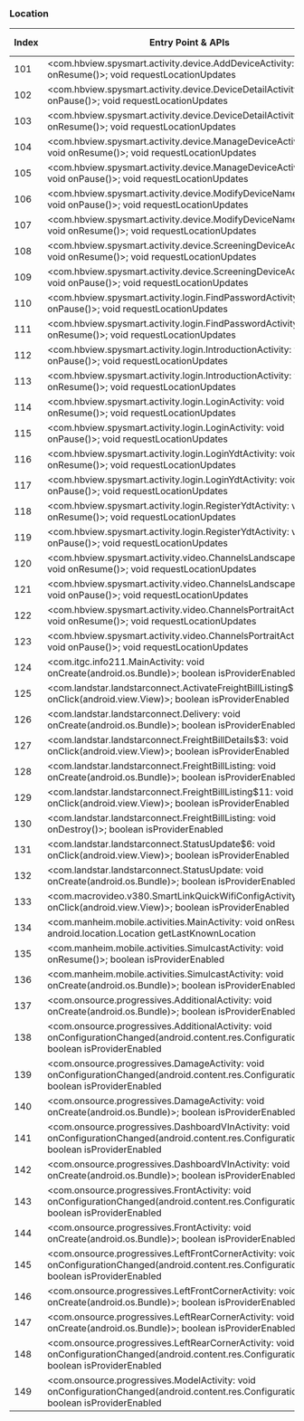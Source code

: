 ### Location
| Index | Entry Point & APIs | Screen shot | Resource id | Label |
| ------------- | ------------- | ------------- |-------------|-------------|
| 101 | <com.hbview.spysmart.activity.device.AddDeviceActivity: void onResume()>; void requestLocationUpdates | ![](F:\COSMOS\output\py\Play_win8\Business\com.hbview.spysmart\com.hbview.spysmart.activity.device.AddDeviceActivity.png) |  | F |
| 102 | <com.hbview.spysmart.activity.device.DeviceDetailActivity: void onPause()>; void requestLocationUpdates | ![](F:\COSMOS\output\py\Play_win8\Business\com.hbview.spysmart\com.hbview.spysmart.activity.device.DeviceDetailActivity.png) |  | F |
| 103 | <com.hbview.spysmart.activity.device.DeviceDetailActivity: void onResume()>; void requestLocationUpdates | ![](F:\COSMOS\output\py\Play_win8\Business\com.hbview.spysmart\com.hbview.spysmart.activity.device.DeviceDetailActivity.png) |  | F |
| 104 | <com.hbview.spysmart.activity.device.ManageDeviceActivity: void onResume()>; void requestLocationUpdates | ![](F:\COSMOS\output\py\Play_win8\Business\com.hbview.spysmart\com.hbview.spysmart.activity.device.ManageDeviceActivity.png) |  | F |
| 105 | <com.hbview.spysmart.activity.device.ManageDeviceActivity: void onPause()>; void requestLocationUpdates | ![](F:\COSMOS\output\py\Play_win8\Business\com.hbview.spysmart\com.hbview.spysmart.activity.device.ManageDeviceActivity.png) |  | F |
| 106 | <com.hbview.spysmart.activity.device.ModifyDeviceNameActivity: void onPause()>; void requestLocationUpdates | ![](F:\COSMOS\output\py\Play_win8\Business\com.hbview.spysmart\com.hbview.spysmart.activity.device.ModifyDeviceNameActivity.png) |  | |
| 107 | <com.hbview.spysmart.activity.device.ModifyDeviceNameActivity: void onResume()>; void requestLocationUpdates | ![](F:\COSMOS\output\py\Play_win8\Business\com.hbview.spysmart\com.hbview.spysmart.activity.device.ModifyDeviceNameActivity.png) |  | |
| 108 | <com.hbview.spysmart.activity.device.ScreeningDeviceActivity: void onResume()>; void requestLocationUpdates | ![](F:\COSMOS\output\py\Play_win8\Business\com.hbview.spysmart\com.hbview.spysmart.activity.device.ScreeningDeviceActivity.png) |  | F |
| 109 | <com.hbview.spysmart.activity.device.ScreeningDeviceActivity: void onPause()>; void requestLocationUpdates | ![](F:\COSMOS\output\py\Play_win8\Business\com.hbview.spysmart\com.hbview.spysmart.activity.device.ScreeningDeviceActivity.png) |  | F |
| 110 | <com.hbview.spysmart.activity.login.FindPasswordActivity: void onPause()>; void requestLocationUpdates | ![](F:\COSMOS\output\py\Play_win8\Business\com.hbview.spysmart\com.hbview.spysmart.activity.login.FindPasswordActivity.png) |  | F |
| 111 | <com.hbview.spysmart.activity.login.FindPasswordActivity: void onResume()>; void requestLocationUpdates | ![](F:\COSMOS\output\py\Play_win8\Business\com.hbview.spysmart\com.hbview.spysmart.activity.login.FindPasswordActivity.png) |  | F |
| 112 | <com.hbview.spysmart.activity.login.IntroductionActivity: void onPause()>; void requestLocationUpdates | ![](F:\COSMOS\output\py\Play_win8\Business\com.hbview.spysmart\com.hbview.spysmart.activity.login.IntroductionActivity.png) |  | |
| 113 | <com.hbview.spysmart.activity.login.IntroductionActivity: void onResume()>; void requestLocationUpdates | ![](F:\COSMOS\output\py\Play_win8\Business\com.hbview.spysmart\com.hbview.spysmart.activity.login.IntroductionActivity.png) |  | |
| 114 | <com.hbview.spysmart.activity.login.LoginActivity: void onResume()>; void requestLocationUpdates | ![](F:\COSMOS\output\py\Play_win8\Business\com.hbview.spysmart\com.hbview.spysmart.activity.login.LoginActivity.png) |  | F |
| 115 | <com.hbview.spysmart.activity.login.LoginActivity: void onPause()>; void requestLocationUpdates | ![](F:\COSMOS\output\py\Play_win8\Business\com.hbview.spysmart\com.hbview.spysmart.activity.login.LoginActivity.png) |  | F |
| 116 | <com.hbview.spysmart.activity.login.LoginYdtActivity: void onResume()>; void requestLocationUpdates | ![](F:\COSMOS\output\py\Play_win8\Business\com.hbview.spysmart\com.hbview.spysmart.activity.login.LoginYdtActivity.png) |  | F |
| 117 | <com.hbview.spysmart.activity.login.LoginYdtActivity: void onPause()>; void requestLocationUpdates | ![](F:\COSMOS\output\py\Play_win8\Business\com.hbview.spysmart\com.hbview.spysmart.activity.login.LoginYdtActivity.png) |  | F |
| 118 | <com.hbview.spysmart.activity.login.RegisterYdtActivity: void onResume()>; void requestLocationUpdates | ![](F:\COSMOS\output\py\Play_win8\Business\com.hbview.spysmart\com.hbview.spysmart.activity.login.RegisterYdtActivity.png) |  | |
| 119 | <com.hbview.spysmart.activity.login.RegisterYdtActivity: void onPause()>; void requestLocationUpdates | ![](F:\COSMOS\output\py\Play_win8\Business\com.hbview.spysmart\com.hbview.spysmart.activity.login.RegisterYdtActivity.png) |  | |
| 120 | <com.hbview.spysmart.activity.video.ChannelsLandscapeActivity: void onResume()>; void requestLocationUpdates | ![](F:\COSMOS\output\py\Play_win8\Business\com.hbview.spysmart\com.hbview.spysmart.activity.video.ChannelsLandscapeActivity.png) |  | F |
| 121 | <com.hbview.spysmart.activity.video.ChannelsLandscapeActivity: void onPause()>; void requestLocationUpdates | ![](F:\COSMOS\output\py\Play_win8\Business\com.hbview.spysmart\com.hbview.spysmart.activity.video.ChannelsLandscapeActivity.png) |  | F |
| 122 | <com.hbview.spysmart.activity.video.ChannelsPortraitActivity: void onResume()>; void requestLocationUpdates | ![](F:\COSMOS\output\py\Play_win8\Business\com.hbview.spysmart\com.hbview.spysmart.activity.video.ChannelsPortraitActivity.png) |  | F |
| 123 | <com.hbview.spysmart.activity.video.ChannelsPortraitActivity: void onPause()>; void requestLocationUpdates | ![](F:\COSMOS\output\py\Play_win8\Business\com.hbview.spysmart\com.hbview.spysmart.activity.video.ChannelsPortraitActivity.png) |  | F |
| 124 | <com.itgc.info211.MainActivity: void onCreate(android.os.Bundle)>; boolean isProviderEnabled | ![](F:\COSMOS\output\py\Play_win8\Business\com.itgc.info211\com.itgc.info211.MainActivity.png) |  | D |
| 125 | <com.landstar.landstarconnect.ActivateFreightBillListing$11: void onClick(android.view.View)>; boolean isProviderEnabled | ![](F:\COSMOS\output\py\Play_win8\Business\com.landstar.landstarconnect\com.landstar.landstarconnect.ActivateFreightBillListing.png) |  | |
| 126 | <com.landstar.landstarconnect.Delivery: void onCreate(android.os.Bundle)>; boolean isProviderEnabled | ![](F:\COSMOS\output\py\Play_win8\Business\com.landstar.landstarconnect\com.landstar.landstarconnect.Delivery.png) |  | |
| 127 | <com.landstar.landstarconnect.FreightBillDetails$3: void onClick(android.view.View)>; boolean isProviderEnabled | ![](F:\COSMOS\output\py\Play_win8\Business\com.landstar.landstarconnect\com.landstar.landstarconnect.FreightBillDetails.png) |  | D |
| 128 | <com.landstar.landstarconnect.FreightBillListing: void onCreate(android.os.Bundle)>; boolean isProviderEnabled | ![](F:\COSMOS\output\py\Play_win8\Business\com.landstar.landstarconnect\com.landstar.landstarconnect.FreightBillListing.png) |  | D |
| 129 | <com.landstar.landstarconnect.FreightBillListing$11: void onClick(android.view.View)>; boolean isProviderEnabled | ![](F:\COSMOS\output\py\Play_win8\Business\com.landstar.landstarconnect\com.landstar.landstarconnect.FreightBillListing.png) |  | D |
| 130 | <com.landstar.landstarconnect.FreightBillListing: void onDestroy()>; boolean isProviderEnabled | ![](F:\COSMOS\output\py\Play_win8\Business\com.landstar.landstarconnect\com.landstar.landstarconnect.FreightBillListing.png) |  | D |
| 131 | <com.landstar.landstarconnect.StatusUpdate$6: void onClick(android.view.View)>; boolean isProviderEnabled | ![](F:\COSMOS\output\py\Play_win8\Business\com.landstar.landstarconnect\com.landstar.landstarconnect.StatusUpdate.png) |  | D |
| 132 | <com.landstar.landstarconnect.StatusUpdate: void onCreate(android.os.Bundle)>; boolean isProviderEnabled | ![](F:\COSMOS\output\py\Play_win8\Business\com.landstar.landstarconnect\com.landstar.landstarconnect.StatusUpdate.png) |  | D |
| 133 | <com.macrovideo.v380.SmartLinkQuickWifiConfigActivity: void onClick(android.view.View)>; boolean isProviderEnabled | ![](F:\COSMOS\output\py\Play_win8\Business\com.macrovideo.v380\com.macrovideo.v380.SmartLinkQuickWifiConfigActivity.png) |  | D |
| 134 | <com.manheim.mobile.activities.MainActivity: void onResume()>; android.location.Location getLastKnownLocation | ![](F:\COSMOS\output\py\Play_win8\Business\com.manheim.mobile\com.manheim.mobile.activities.MainActivity.png) |  | F |
| 135 | <com.manheim.mobile.activities.SimulcastActivity: void onResume()>; boolean isProviderEnabled | ![](F:\COSMOS\output\py\Play_win8\Business\com.manheim.mobile\com.manheim.mobile.activities.SimulcastActivity.png) |  | F |
| 136 | <com.manheim.mobile.activities.SimulcastActivity: void onCreate(android.os.Bundle)>; boolean isProviderEnabled | ![](F:\COSMOS\output\py\Play_win8\Business\com.manheim.mobile\com.manheim.mobile.activities.SimulcastActivity.png) |  | F |
| 137 | <com.onsource.progressives.AdditionalActivity: void onCreate(android.os.Bundle)>; boolean isProviderEnabled | ![](F:\COSMOS\output\py\Play_win8\Business\com.onsource.progressives\com.onsource.progressives.AdditionalActivity.png) |  | F |
| 138 | <com.onsource.progressives.AdditionalActivity: void onConfigurationChanged(android.content.res.Configuration)>; boolean isProviderEnabled | ![](F:\COSMOS\output\py\Play_win8\Business\com.onsource.progressives\com.onsource.progressives.AdditionalActivity.png) |  | F |
| 139 | <com.onsource.progressives.DamageActivity: void onConfigurationChanged(android.content.res.Configuration)>; boolean isProviderEnabled | ![](F:\COSMOS\output\py\Play_win8\Business\com.onsource.progressives\com.onsource.progressives.DamageActivity.png) |  | D |
| 140 | <com.onsource.progressives.DamageActivity: void onCreate(android.os.Bundle)>; boolean isProviderEnabled | ![](F:\COSMOS\output\py\Play_win8\Business\com.onsource.progressives\com.onsource.progressives.DamageActivity.png) |  | D |
| 141 | <com.onsource.progressives.DashboardVInActivity: void onConfigurationChanged(android.content.res.Configuration)>; boolean isProviderEnabled | ![](F:\COSMOS\output\py\Play_win8\Business\com.onsource.progressives\com.onsource.progressives.DashboardVInActivity.png) |  | D |
| 142 | <com.onsource.progressives.DashboardVInActivity: void onCreate(android.os.Bundle)>; boolean isProviderEnabled | ![](F:\COSMOS\output\py\Play_win8\Business\com.onsource.progressives\com.onsource.progressives.DashboardVInActivity.png) |  | D |
| 143 | <com.onsource.progressives.FrontActivity: void onConfigurationChanged(android.content.res.Configuration)>; boolean isProviderEnabled | ![](F:\COSMOS\output\py\Play_win8\Business\com.onsource.progressives\com.onsource.progressives.FrontActivity.png) |  | D |
| 144 | <com.onsource.progressives.FrontActivity: void onCreate(android.os.Bundle)>; boolean isProviderEnabled | ![](F:\COSMOS\output\py\Play_win8\Business\com.onsource.progressives\com.onsource.progressives.FrontActivity.png) |  | D |
| 145 | <com.onsource.progressives.LeftFrontCornerActivity: void onConfigurationChanged(android.content.res.Configuration)>; boolean isProviderEnabled | ![](F:\COSMOS\output\py\Play_win8\Business\com.onsource.progressives\com.onsource.progressives.LeftFrontCornerActivity.png) |  | D |
| 146 | <com.onsource.progressives.LeftFrontCornerActivity: void onCreate(android.os.Bundle)>; boolean isProviderEnabled | ![](F:\COSMOS\output\py\Play_win8\Business\com.onsource.progressives\com.onsource.progressives.LeftFrontCornerActivity.png) |  | D |
| 147 | <com.onsource.progressives.LeftRearCornerActivity: void onCreate(android.os.Bundle)>; boolean isProviderEnabled | ![](F:\COSMOS\output\py\Play_win8\Business\com.onsource.progressives\com.onsource.progressives.LeftRearCornerActivity.png) |  | D |
| 148 | <com.onsource.progressives.LeftRearCornerActivity: void onConfigurationChanged(android.content.res.Configuration)>; boolean isProviderEnabled | ![](F:\COSMOS\output\py\Play_win8\Business\com.onsource.progressives\com.onsource.progressives.LeftRearCornerActivity.png) |  | D |
| 149 | <com.onsource.progressives.ModelActivity: void onConfigurationChanged(android.content.res.Configuration)>; boolean isProviderEnabled | ![](F:\COSMOS\output\py\Play_win8\Business\com.onsource.progressives\com.onsource.progressives.ModelActivity.png) |  | D |
